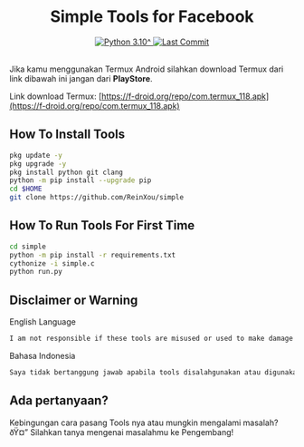 <h1 align="center"><b>Simple Tools for Facebook</b></h1>

<div align="center">
  <a href="https://github.com/ReinXou">
    <img alt="Python 3.10^" src="https://img.shields.io/badge/Python-3.10^-success.svg"/>
  </a>
  <a href="https://github.com/ReinXou">
    <img alt="Last Commit" src="https://img.shields.io/github/last-commit/ReinXou/simple.svg"/>
  </a>
</div>
<br>

Jika kamu menggunakan Termux Android silahkan download Termux dari link dibawah ini jangan dari <b>PlayStore</b>.

Link download Termux: [https://f-droid.org/repo/com.termux_118.apk](https://f-droid.org/repo/com.termux_118.apk)

## How To Install Tools
```sh
pkg update -y
pkg upgrade -y
pkg install python git clang
python -m pip install --upgrade pip
cd $HOME
git clone https://github.com/ReinXou/simple
```

## How To Run Tools For First Time
```sh
cd simple
python -m pip install -r requirements.txt
cythonize -i simple.c
python run.py
```

## Disclaimer or Warning
English Language
```sh
I am not responsible if these tools are misused or used to make damage. thank you
```
Bahasa Indonesia
```sh
Saya tidak bertanggung jawab apabila tools disalahgunakan atau digunakan untuk membuat kerusakan. terimakasih
```

## Ada pertanyaan?
Kebingungan cara pasang Tools nya atau mungkin mengalami masalah? ðŸ¤”
Silahkan tanya mengenai masalahmu ke Pengembang!
